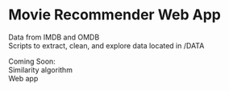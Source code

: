 # Movie Recommender Web App

Data from IMDB and OMDB <br/> 
Scripts to extract, clean, and explore data located in /DATA <br/> 

Coming Soon: <br/> 
Similarity algorithm <br/> 
Web app <br/> 
